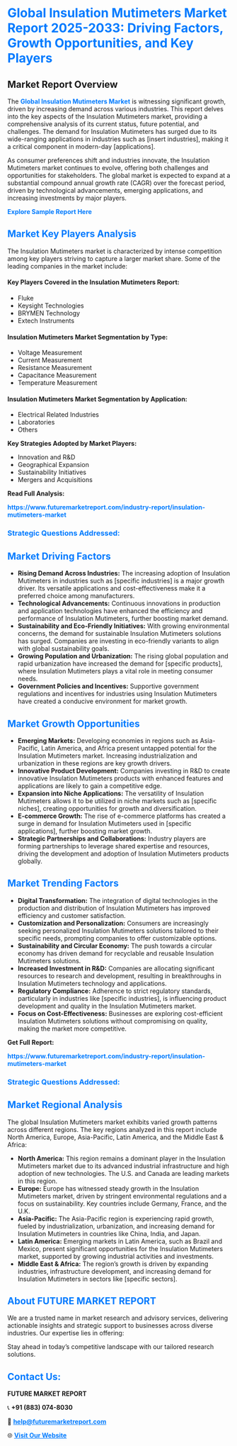 <h1 style="color: #007BFF;">Global Insulation Mutimeters Market Report 2025-2033: Driving Factors, Growth Opportunities, and Key Players</h1>

<section id="overview">
<h2>Market Report Overview</h2>
<p>The <a href="https://www.futuremarketreport.com/industry-report/insulation-mutimeters-market" style="color: #007BFF; text-decoration: none;"><strong>Global Insulation Mutimeters Market</strong></a> is witnessing significant growth, driven by increasing demand across various industries. This report delves into the key aspects of the Insulation Mutimeters market, providing a comprehensive analysis of its current status, future potential, and challenges. The demand for Insulation Mutimeters has surged due to its wide-ranging applications in industries such as [insert industries], making it a critical component in modern-day [applications].</p>
<p>As consumer preferences shift and industries innovate, the Insulation Mutimeters market continues to evolve, offering both challenges and opportunities for stakeholders. The global market is expected to expand at a substantial compound annual growth rate (CAGR) over the forecast period, driven by technological advancements, emerging applications, and increasing investments by major players.</p>
</section>

<section id="overview">
<p><a href="https://www.futuremarketreport.com/request-sample/reportId=29329" style="color: #007BFF; text-decoration: none;"><strong>Explore Sample Report Here</strong></a></p>
</section>

<section id="key-players">
<h2 style="color: #007BFF;">Market Key Players Analysis</h2>
<p>The Insulation Mutimeters market is characterized by intense competition among key players striving to capture a larger market share. Some of the leading companies in the market include:</p>
<h4>Key Players Covered in the Insulation Mutimeters Report:</h4>
<ul><li>Fluke</li><li>Keysight Technologies</li><li>BRYMEN Technology</li><li>Extech Instruments</li></ul>
<h4>Insulation Mutimeters Market Segmentation by Type:</h4>
<ul><li>Voltage Measurement</li><li>Current Measurement</li><li>Resistance Measurement</li><li>Capacitance Measurement</li><li>Temperature Measurement</li></ul>

<h4>Insulation Mutimeters Market Segmentation by Application:</h4>
<ul><li>Electrical Related Industries</li><li>Laboratories</li><li>Others</li></ul>
<p><strong>Key Strategies Adopted by Market Players:</strong></p>
<ul>
<li>Innovation and R&D</li>
<li>Geographical Expansion</li>
<li>Sustainability Initiatives</li>
<li>Mergers and Acquisitions</li>
</ul>
</section>

<section>
<p><strong>Read Full Analysis: </strong></p><a href="https://www.futuremarketreport.com/industry-report/insulation-mutimeters-market" style="color: #007BFF; text-decoration: none;"><strong>https://www.futuremarketreport.com/industry-report/insulation-mutimeters-market</strong></a>
<h3 style="color: #007BFF;">Strategic Questions Addressed:</h3>
</section>

<section id="driving-factors">
<h2 style="color: #007BFF;">Market Driving Factors</h2>
<ul>
<li><strong>Rising Demand Across Industries:</strong> The increasing adoption of Insulation Mutimeters in industries such as [specific industries] is a major growth driver. Its versatile applications and cost-effectiveness make it a preferred choice among manufacturers.</li>
<li><strong>Technological Advancements:</strong> Continuous innovations in production and application technologies have enhanced the efficiency and performance of Insulation Mutimeters, further boosting market demand.</li>
<li><strong>Sustainability and Eco-Friendly Initiatives:</strong> With growing environmental concerns, the demand for sustainable Insulation Mutimeters solutions has surged. Companies are investing in eco-friendly variants to align with global sustainability goals.</li>
<li><strong>Growing Population and Urbanization:</strong> The rising global population and rapid urbanization have increased the demand for [specific products], where Insulation Mutimeters plays a vital role in meeting consumer needs.</li>
<li><strong>Government Policies and Incentives:</strong> Supportive government regulations and incentives for industries using Insulation Mutimeters have created a conducive environment for market growth.</li>
</ul>
</section>

<section id="growth-opportunities">
<h2 style="color: #007BFF;">Market Growth Opportunities</h2>
<ul>
<li><strong>Emerging Markets:</strong> Developing economies in regions such as Asia-Pacific, Latin America, and Africa present untapped potential for the Insulation Mutimeters market. Increasing industrialization and urbanization in these regions are key growth drivers.</li>
<li><strong>Innovative Product Development:</strong> Companies investing in R&D to create innovative Insulation Mutimeters products with enhanced features and applications are likely to gain a competitive edge.</li>
<li><strong>Expansion into Niche Applications:</strong> The versatility of Insulation Mutimeters allows it to be utilized in niche markets such as [specific niches], creating opportunities for growth and diversification.</li>
<li><strong>E-commerce Growth:</strong> The rise of e-commerce platforms has created a surge in demand for Insulation Mutimeters used in [specific applications], further boosting market growth.</li>
<li><strong>Strategic Partnerships and Collaborations:</strong> Industry players are forming partnerships to leverage shared expertise and resources, driving the development and adoption of Insulation Mutimeters products globally.</li>
</ul>
</section>

<section id="trending-factors">
<h2 style="color: #007BFF;">Market Trending Factors</h2>
<ul>
<li><strong>Digital Transformation:</strong> The integration of digital technologies in the production and distribution of Insulation Mutimeters has improved efficiency and customer satisfaction.</li>
<li><strong>Customization and Personalization:</strong> Consumers are increasingly seeking personalized Insulation Mutimeters solutions tailored to their specific needs, prompting companies to offer customizable options.</li>
<li><strong>Sustainability and Circular Economy:</strong> The push towards a circular economy has driven demand for recyclable and reusable Insulation Mutimeters solutions.</li>
<li><strong>Increased Investment in R&D:</strong> Companies are allocating significant resources to research and development, resulting in breakthroughs in Insulation Mutimeters technology and applications.</li>
<li><strong>Regulatory Compliance:</strong> Adherence to strict regulatory standards, particularly in industries like [specific industries], is influencing product development and quality in the Insulation Mutimeters market.</li>
<li><strong>Focus on Cost-Effectiveness:</strong> Businesses are exploring cost-efficient Insulation Mutimeters solutions without compromising on quality, making the market more competitive.</li>
</ul>
</section>

<section>
<p><strong>Get Full Report: </strong></p><a href="https://www.futuremarketreport.com/industry-report/insulation-mutimeters-market" style="color: #007BFF; text-decoration: none;"><strong>https://www.futuremarketreport.com/industry-report/insulation-mutimeters-market</strong></a>
<h3 style="color: #007BFF;">Strategic Questions Addressed:</h3>
</section>


<section id="regional-analysis">
<h2 style="color: #007BFF;">Market Regional Analysis</h2>
<p>The global Insulation Mutimeters market exhibits varied growth patterns across different regions. The key regions analyzed in this report include North America, Europe, Asia-Pacific, Latin America, and the Middle East & Africa:</p>
<ul>
<li><strong>North America:</strong> This region remains a dominant player in the Insulation Mutimeters market due to its advanced industrial infrastructure and high adoption of new technologies. The U.S. and Canada are leading markets in this region.</li>
<li><strong>Europe:</strong> Europe has witnessed steady growth in the Insulation Mutimeters market, driven by stringent environmental regulations and a focus on sustainability. Key countries include Germany, France, and the U.K.</li>
<li><strong>Asia-Pacific:</strong> The Asia-Pacific region is experiencing rapid growth, fueled by industrialization, urbanization, and increasing demand for Insulation Mutimeters in countries like China, India, and Japan.</li>
<li><strong>Latin America:</strong> Emerging markets in Latin America, such as Brazil and Mexico, present significant opportunities for the Insulation Mutimeters market, supported by growing industrial activities and investments.</li>
<li><strong>Middle East & Africa:</strong> The region’s growth is driven by expanding industries, infrastructure development, and increasing demand for Insulation Mutimeters in sectors like [specific sectors].</li>
</ul>
</section>

<footer>
<h2 style="color: #007BFF;">About FUTURE MARKET REPORT</h2>
<p>We are a trusted name in market research and advisory services, delivering actionable insights and strategic support to businesses across diverse industries. Our expertise lies in offering:</p>

<p>Stay ahead in today’s competitive landscape with our tailored research solutions.</p>

<h2 style="color: #007BFF;">Contact Us:</h2>
<p><strong>FUTURE MARKET REPORT</strong></p>
<p>📞 <strong>+91 (883) 074-8030</strong></p>
<p>📧 <strong><a href="mailto:help@futuremarketreport.com" style="color: #007BFF;">help@futuremarketreport.com</a></strong></p>
<p>🌐 <strong><a href="https://www.futuremarketreport.com/" style="color: #007BFF;">Visit Our Website</a></strong></p>
</footer>